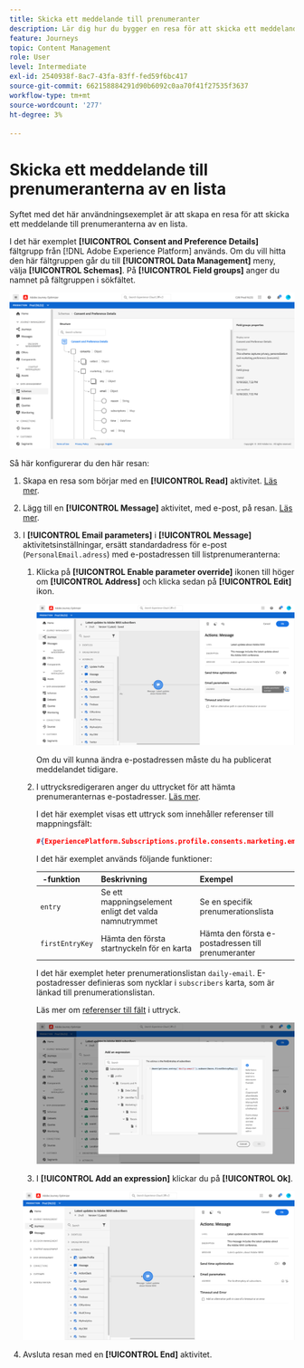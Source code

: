 ```yaml
---
title: Skicka ett meddelande till prenumeranter
description: Lär dig hur du bygger en resa för att skicka ett meddelande till prenumeranterna på en lista
feature: Journeys
topic: Content Management
role: User
level: Intermediate
exl-id: 2540938f-8ac7-43fa-83ff-fed59f6bc417
source-git-commit: 662158884291d90b6092c0aa70f41f27535f3637
workflow-type: tm+mt
source-wordcount: '277'
ht-degree: 3%

---
```


# Skicka ett meddelande till prenumeranterna av en lista

Syftet med det här användningsexemplet är att skapa en resa för att skicka ett meddelande till prenumeranterna av en lista.

I det här exemplet **[!UICONTROL Consent and Preference Details]** fältgrupp från [!DNL Adobe Experience Platform] används. Om du vill hitta den här fältgruppen går du till **[!UICONTROL Data Management]** meny, välja **[!UICONTROL Schemas]**. På **[!UICONTROL Field groups]** anger du namnet på fältgruppen i sökfältet.

![Den här fältgruppen innehåller prenumerationselementet](../assets/consent-and-preference-details-field-group.png)

Så här konfigurerar du den här resan:

1. Skapa en resa som börjar med en **[!UICONTROL Read]** aktivitet. [Läs mer](journey-gs.md).
1. Lägg till en **[!UICONTROL Message]** aktivitet, med e-post, på resan. [Läs mer](journeys-message.md).
1. I **[!UICONTROL Email parameters]** i **[!UICONTROL Message]** aktivitetsinställningar, ersätt standardadress för e-post (`PersonalEmail.adress`) med e-postadressen till listprenumeranterna:

   1. Klicka på **[!UICONTROL Enable parameter override]** ikonen till höger om **[!UICONTROL Address]** och klicka sedan på **[!UICONTROL Edit]** ikon.

      ![](../assets/message-to-subscribers-uc-1.png)

      Om du vill kunna ändra e-postadressen måste du ha publicerat meddelandet tidigare.

   1. I uttrycksredigeraren anger du uttrycket för att hämta prenumeranternas e-postadresser. [Läs mer](expression/expressionadvanced.md).

      I det här exemplet visas ett uttryck som innehåller referenser till mappningsfält:

      ```json
      #{ExperiencePlatform.Subscriptions.profile.consents.marketing.email.subscriptions.entry('daily-email').subscribers.firstEntryKey()}
      ```

      I det här exemplet används följande funktioner:

      |  -funktion | Beskrivning | Exempel |
      | --- | --- | --- |
      | `entry` | Se ett mappningselement enligt det valda namnutrymmet | Se en specifik prenumerationslista |
      | `firstEntryKey` | Hämta den första startnyckeln för en karta | Hämta den första e-postadressen till prenumeranter |

      I det här exemplet heter prenumerationslistan `daily-email`. E-postadresser definieras som nycklar i `subscribers` karta, som är länkad till prenumerationslistan.

      Läs mer om [referenser till fält](expression/field-references.md) i uttryck.

      ![](../assets/message-to-subscribers-uc-2.png)

   1. I **[!UICONTROL Add an expression]** klickar du på **[!UICONTROL Ok]**.

   ![](../assets/message-to-subscribers-uc-3.png)

1. Avsluta resan med en **[!UICONTROL End]** aktivitet.
